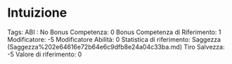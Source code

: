 # Intuizione

Tags: ABI
: No
Bonus Competenza: 0
Bonus Competenza di Riferimento: 1
Modificatore: -5
Modificatore  Abilità: 0
Statistica di riferimento: Saggezza (Saggezza%202e64616e72b64e6c9dfb8e24a04c33ba.md)
Tiro Salvezza: -5
Valore di riferimento: 0